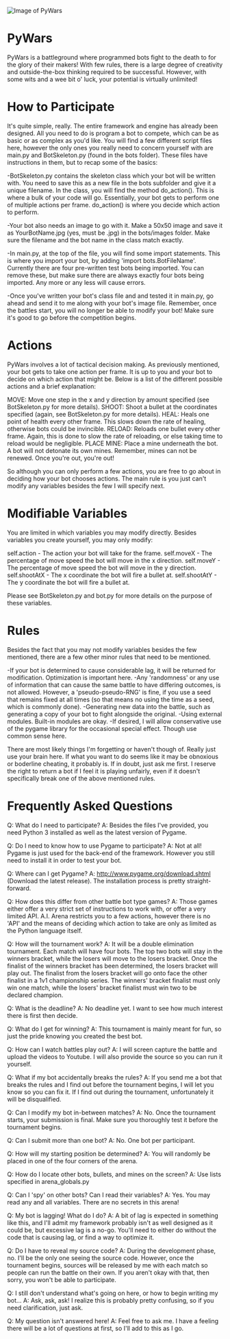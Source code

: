 ![Image of PyWars](https://raw.githubusercontent.com/kurtjd/pywars/master/screenshot.png)

PyWars
=======================
PyWars is a battleground where programmed bots fight to the death to for the glory of their makers! With few rules, there is a large degree of creativity and outside-the-box thinking required to be successful. However, with some wits and a wee bit o' luck, your potential is virtually unlimited!


How to Participate
===================
It's quite simple, really. The entire framework and engine has already been designed. All you need to do is program a bot to compete, which can be as basic or as complex as you'd like. You will find a few different script files here, however the only ones you really need to concern yourself with are main.py and BotSkeleton.py (found in the bots folder). These files have instructions in them, but to recap some of the basics:

-BotSkeleton.py contains the skeleton class which your bot will be written with. You need to save this as a new file in the bots subfolder and give it a unique filename. In the class, you will find the method do_action(). This is where a bulk of your code will go. Essentially, your bot gets to perform one of multiple actions per frame. do_action() is where you decide which action to perform.

-Your bot also needs an image to go with it. Make a 50x50 image and save it as YourBotName.jpg (yes, must be .jpg) in the bots/images folder. Make sure the filename and the bot name in the class match exactly.

-In main.py, at the top of the file, you will find some import statements. This is where you import your bot, by adding 'import bots.BotFileName'. Currently there are four pre-written test bots being imported. You can remove these, but make sure there are always exactly four bots being imported. Any more or any less will cause errors.

-Once you've written your bot's class file and and tested it in main.py, go ahead and send it to me along with your bot's image file. Remember, once the battles start, you will no longer be able to modify your bot! Make sure it's good to go before the competition begins.


Actions
=======
PyWars involves a lot of tactical decision making. As previously mentioned, your bot gets to take one action per frame. It is up to you and your bot to decide on which action that might be. Below is a list of the different possible actions and a brief explanation:

MOVE:       Move one step in the x and y direction by amount specified (see BotSkeleton.py for more details).
SHOOT:      Shoot a bullet at the coordinates specified (again, see BotSkeleton.py for more details).
HEAL:       Heals one point of health every other frame. This slows down the rate of healing, otherwise bots could be invincible.
RELOAD:     Reloads one bullet every other frame. Again, this is done to slow the rate of reloading, or else taking time to reload would be negligible.
PLACE MINE: Place a mine underneath the bot. A bot will not detonate its own mines. Remember, mines can not be renewed. Once you're out, you're out!

So although you can only perform a few actions, you are free to go about in deciding how your bot chooses actions. The main rule is you just can't modify any variables besides the few I will specify next.


Modifiable Variables
====================
You are limited in which variables you may modify directly. Besides variables you create yourself, you may only modify:

self.action - The action your bot will take for the frame.
self.moveX - The percentage of move speed the bot will move in the x direction.
self.moveY - The percentage of move speed the bot will move in the y direction.
self.shootAtX - The x coordinate the bot will fire a bullet at.
self.shootAtY - The y coordinate the bot will fire a bullet at.

Please see BotSkeleton.py and bot.py for more details on the purpose of these variables.


Rules
=====
Besides the fact that you may not modify variables besides the few mentioned, there are a few other minor rules that need to be mentioned.

-If your bot is determined to cause considerable lag, it will be returned for modification. Optimization is important here.
-Any 'randomness' or any use of information that can cause the same battle to have differing outcomes, is not allowed. However, a 'pseudo-pseudo-RNG' is fine, if you use a seed that remains fixed at all times (so that means no using the time as a seed, which is commonly done).
-Generating new data into the battle, such as generating a copy of your bot to fight alongside the original.
-Using external modules. Built-in modules are okay.
-If desired, I will allow conservative use of the pygame library for the occasional special effect. Though use common sense here.

There are most likely things I'm forgetting or haven't though of. Really just use your brain here. If what you want to do seems like it may be obnoxious or boderline cheating, it probably is. If in doubt, just ask me first. I reserve the right to return a bot if I feel it is playing unfairly, even if it doesn't specifically break one of the above mentioned rules.


Frequently Asked Questions
==========================
Q: What do I need to participate?
A: Besides the files I've provided, you need Python 3 installed as well as the latest version of Pygame.

Q: Do I need to know how to use Pygame to participate?
A: Not at all! Pygame is just used for the back-end of the framework. However you still need to install it in order to test your bot.

Q: Where can I get Pygame?
A: http://www.pygame.org/download.shtml (Download the latest release). The installation process is pretty straight-forward.

Q: How does this differ from other battle bot type games?
A: Those games either offer a very strict set of instructions to work with, or offer a very limited API. A.I. Arena restricts you to a few actions, however there is no 'API' and the means of deciding which action to take are only as limited as the Python language itself.

Q: How will the tournament work?
A: It will be a double elimination tournament. Each match will have four bots. The top two bots will stay in the winners bracket, while the losers will move to the losers bracket. Once the finalist of the winners bracket has been determined, the losers bracket will play out. The finalist from the losers bracket will go onto face the other finalist in a 1v1 championship series. The winners' bracket finalist must only win one match, while the losers' bracket finalist must win two to be declared champion.

Q: What is the deadline?
A: No deadline yet. I want to see how much interest there is first then decide.

Q: What do I get for winning?
A: This tournament is mainly meant for fun, so just the pride knowing you created the best bot.

Q: How can I watch battles play out?
A: I will screen capture the battle and upload the videos to Youtube. I will also provide the source so you can run it yourself.

Q: What if my bot accidentally breaks the rules?
A: If you send me a bot that breaks the rules and I find out before the tournament begins, I will let you know so you can fix it. If I find out during the tournament, unfortunately it will be disqualified.

Q: Can I modify my bot in-between matches?
A: No. Once the tournament starts, your submission is final. Make sure you thoroughly test it before the tournament begins.

Q: Can I submit more than one bot?
A: No. One bot per participant.

Q: How will my starting position be determined?
A: You will randomly be placed in one of the four corners of the arena.

Q: How do I locate other bots, bullets, and mines on the screen?
A: Use lists specified in arena_globals.py

Q: Can I 'spy' on other bots? Can I read their variables?
A: Yes. You may read any and all variables. There are no secrets in this arena!

Q: My bot is lagging! What do I do?
A: A bit of lag is expected in something like this, and I'll admit my framework probably isn't as well designed as it could be, but excessive lag is a no-go. You'll need to either do without the code that is causing lag, or find a way to optimize it.

Q: Do I have to reveal my source code?
A: During the development phase, no. I'll be the only one seeing the source code. However, once the tournament begins, sources will be released by me with each match so people can run the battle on their own. If you aren't okay with that, then sorry, you won't be able to participate.

Q: I still don't understand what's going on here, or how to begin writing my bot...
A: Ask, ask, ask! I realize this is probably pretty confusing, so if you need clarification, just ask.

Q: My question isn't answered here!
A: Feel free to ask me. I have a feeling there will be a lot of questions at first, so I'll add to this as I go.

